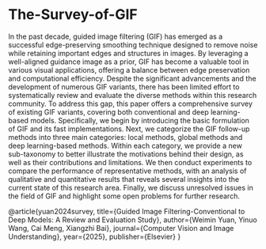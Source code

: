# The-Survey-of-GIF
In the past decade, guided image filtering (GIF) has emerged as a successful edge-preserving smoothing technique designed to remove noise while retaining important edges and structures in images. By leveraging a well-aligned guidance image as a prior, GIF has become a valuable tool in various visual applications, offering a balance between edge preservation and computational efficiency. Despite the significant advancements and the development of numerous GIF variants, there has been limited effort to systematically review and evaluate the diverse methods within this research community. To address this gap, this paper offers a comprehensive survey of existing GIF variants, covering both conventional and deep learning-based models. Specifically, we begin by introducing the basic formulation of GIF and its fast implementations. Next, we categorize the GIF follow-up methods into three main categories: local methods, global methods and deep learning-based methods. Within each category, we provide a new sub-taxonomy to better illustrate the motivations behind their design, as well as their contributions and limitations. We then conduct experiments to compare the performance of representative methods, with an analysis of qualitative and quantitative results that reveals several insights into the current state of this research area. Finally, we discuss unresolved issues in the field of GIF and highlight some open problems for further research. 


@article{yuan2024survey, title={Guided Image Filtering-Conventional to Deep Models: A Review and Evaluation Study}, author={Weimin Yuan, Yinuo Wang, Cai Meng, Xiangzhi Bai}, journal={Computer Vision and Image Understanding}, year={2025}, publisher={Elsevier} }
